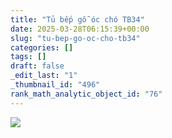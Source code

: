 ```yaml
---
title: "Tủ bếp gỗ óc chó TB34"
date: 2025-03-28T06:15:39+00:00
slug: "tu-bep-go-oc-cho-tb34"
categories: []
tags: []
draft: false
_edit_last: "1"
_thumbnail_id: "496"
rank_math_analytic_object_id: "76"
---
```

![](https://romax.vn/wp-content/uploads/2025/03/tu-bep-go-oc-cho-tb34-1-1280x853.webp)